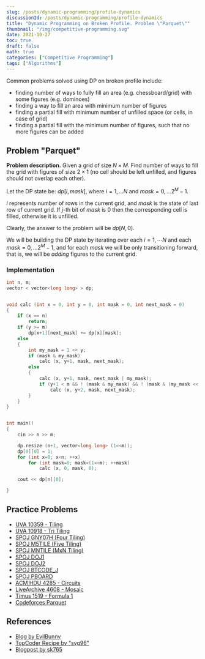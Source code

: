 ```yaml
---
slug: /posts/dynamic-programming/profile-dynamics
discussionId: /posts/dynamic-programming/profile-dynamics
title: "Dynamic Programming on Broken Profile. Problem \"Parquet\""
thumbnail: "/img/competitive-programming.svg"
date: 2021-10-27
toc: true
draft: false
math: true
categories: ["Competitive Programming"]
tags: ["Algorithms"]
---
```


Common problems solved using DP on broken profile include:

- finding number of ways to fully fill an area (e.g. chessboard/grid) with some figures (e.g. dominoes)
- finding a way to fill an area with minimum number of figures
- finding a partial fill with minimum number of unfilled space (or cells, in case of grid)
- finding a partial fill with the minimum number of figures, such that no more figures can be added

## Problem "Parquet"

**Problem description.** Given a grid of size $N \times M$. Find number of ways to fill the grid with figures of size $2 \times 1$ (no cell should be left unfilled, and figures should not overlap each other).

Let the DP state be: $dp[i, mask]$, where $i = 1, \ldots N$ and $mask = 0, \ldots 2^M - 1$.

$i$ represents number of rows in the current grid, and $mask$ is the state of last row of current grid. If $j$-th bit of $mask$ is $0$ then the corresponding cell is filled, otherwise it is unfilled.

Clearly, the answer to the problem will be $dp[N, 0]$.

We will be building the DP state by iterating over each $i = 1, \cdots N$ and each $mask = 0, \ldots 2^M - 1$, and for each $mask$ we will be only transitioning forward, that is, we will be _adding_ figures to the current grid.

### Implementation

```cpp
int n, m;
vector < vector<long long> > dp;


void calc (int x = 0, int y = 0, int mask = 0, int next_mask = 0)
{
	if (x == n)
		return;
	if (y >= m)
		dp[x+1][next_mask] += dp[x][mask];
	else
	{
		int my_mask = 1 << y;
		if (mask & my_mask)
			calc (x, y+1, mask, next_mask);
		else
		{
			calc (x, y+1, mask, next_mask | my_mask);
			if (y+1 < m && ! (mask & my_mask) && ! (mask & (my_mask << 1)))
				calc (x, y+2, mask, next_mask);
		}
	}
}


int main()
{
	cin >> n >> m;

	dp.resize (n+1, vector<long long> (1<<m));
	dp[0][0] = 1;
	for (int x=0; x<n; ++x)
		for (int mask=0; mask<(1<<m); ++mask)
			calc (x, 0, mask, 0);

	cout << dp[n][0];

}
```

## Practice Problems

- [UVA 10359 - Tiling](https://onlinejudge.org/index.php?option=com_onlinejudge&Itemid=8&page=show_problem&problem=1300)
- [UVA 10918 - Tri Tiling](https://onlinejudge.org/index.php?option=com_onlinejudge&Itemid=8&page=show_problem&problem=1859)
- [SPOJ GNY07H (Four Tiling)](https://www.spoj.com/problems/GNY07H/)
- [SPOJ M5TILE (Five Tiling)](https://www.spoj.com/problems/M5TILE/)
- [SPOJ MNTILE (MxN Tiling)](https://www.spoj.com/problems/MNTILE/)
- [SPOJ DOJ1](https://www.spoj.com/problems/DOJ1/)
- [SPOJ DOJ2](https://www.spoj.com/problems/DOJ2/)
- [SPOJ BTCODE_J](https://www.spoj.com/problems/BTCODE_J/)
- [SPOJ PBOARD](https://www.spoj.com/problems/PBOARD/)
- [ACM HDU 4285 - Circuits](http://acm.hdu.edu.cn/showproblem.php?pid=4285)
- [LiveArchive 4608 - Mosaic](https://icpcarchive.ecs.baylor.edu/index.php?option=onlinejudge&page=show_problem&problem=2609)
- [Timus 1519 - Formula 1](https://acm.timus.ru/problem.aspx?space=1&num=1519)
- [Codeforces Parquet](https://codeforces.com/problemset/problem/26/C)

## References

- [Blog by EvilBunny](https://web.archive.org/web/20180712171735/https://blog.evilbuggy.com/2018/05/broken-profile-dynamic-programming.html)
- [TopCoder Recipe by "syg96"](https://apps.topcoder.com/forums/?module=Thread&start=0&threadID=697369)
- [Blogpost by sk765](http://sk765.blogspot.com/2012/02/dynamic-programming-with-profile.html)
